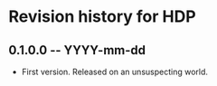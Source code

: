 # Revision history for HDP

## 0.1.0.0  -- YYYY-mm-dd

* First version. Released on an unsuspecting world.
